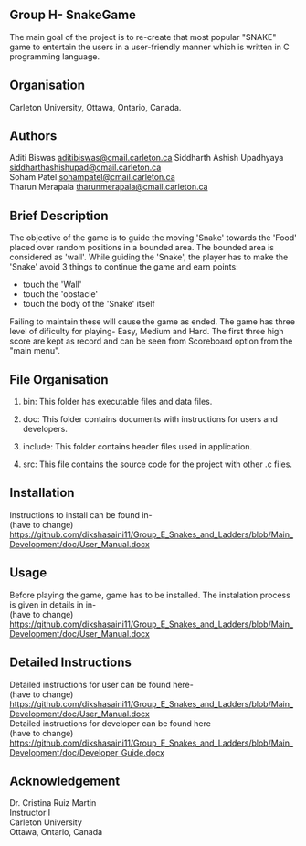 ## Group H- SnakeGame
The main goal of the project is to re-create that most popular "SNAKE" game to entertain the users in a user-friendly manner which is written in C programming language.

## Organisation
Carleton University, Ottawa, Ontario, Canada. 

## Authors
Aditi Biswas aditibiswas@cmail.carleton.ca 
Siddharth Ashish Upadhyaya siddharthashishupad@cmail.carleton.ca  
Soham Patel sohampatel@cmail.carleton.ca  
Tharun Merapala tharunmerapala@cmail.carleton.ca    

## Brief Description
The objective of the game is to guide the moving 'Snake' towards the 'Food' placed over random positions in a bounded area. The bounded area is considered as 'wall'. While guiding the 'Snake', the player has to make the 'Snake' avoid 3 things to continue the game and earn points:

- touch the 'Wall'  
- touch the 'obstacle'  
- touch the body of the 'Snake' itself 

Failing to maintain these will cause the game as ended.
The game has three level of dificulty for playing- Easy, Medium and Hard. The first three high score are kept as record and can be seen from Scoreboard option from the "main menu".


## File Organisation
1. bin: This folder has executable files and data files.

2. doc: This folder contains documents with instructions for users and developers.

3. include: This folder contains header files used in application.

4. src: This file contains the source code for the project with other .c files.

## Installation
Instructions to install can be found in-    
(have to change)  
https://github.com/dikshasaini11/Group_E_Snakes_and_Ladders/blob/Main_Development/doc/User_Manual.docx   

## Usage
Before playing the game, game has to be installed. The instalation process is given in details in in-    
(have to change)  
https://github.com/dikshasaini11/Group_E_Snakes_and_Ladders/blob/Main_Development/doc/User_Manual.docx  

## Detailed Instructions
Detailed instructions for user can be found here-    
(have to change)  
https://github.com/dikshasaini11/Group_E_Snakes_and_Ladders/blob/Main_Development/doc/User_Manual.docx  
Detailed instructions for developer can be found here  
(have to change)  
https://github.com/dikshasaini11/Group_E_Snakes_and_Ladders/blob/Main_Development/doc/Developer_Guide.docx  

## Acknowledgement
Dr. Cristina Ruiz Martin  
Instructor I  
Carleton University  
Ottawa, Ontario, Canada 
